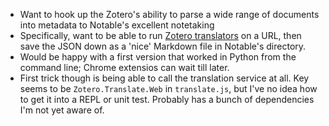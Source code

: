 * Want to hook up the Zotero's ability to parse a wide range of documents into metadata to Notable's excellent notetaking
* Specifically, want to be able to run [Zotero translators](https://www.zotero.org/support/dev/translators) on a URL, then save the JSON down as a 'nice' Markdown file in Notable's directory.
* Would be happy with a first version that worked in Python from the command line; Chrome extensios can wait till later. 
* First trick though is being able to call the translation service at all. Key seems to be `Zotero.Translate.Web` in `translate.js`, but I've no idea how to get it into a REPL or unit test. Probably has a bunch of dependencies I'm not yet aware of.